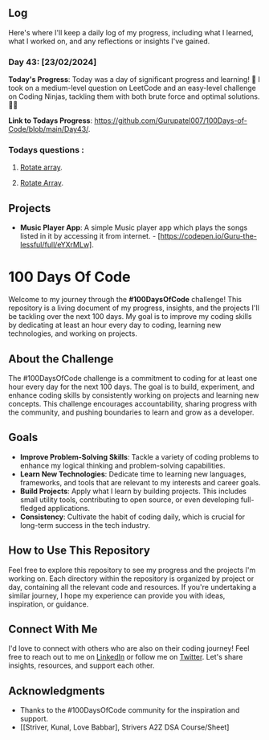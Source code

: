 ## Log

Here's where I'll keep a daily log of my progress, including what I learned, what I worked on, and any reflections or insights I've gained.

### Day 43: [23/02/2024]

**Today's Progress**: Today was a day of significant progress and learning! 🌟 I took on a medium-level question on LeetCode and an easy-level challenge on Coding Ninjas, tackling them with both brute force and optimal solutions. 🚀🧠

<!-- **Thoughts**: Merge Sort is not just about sorting; it's about strategizing and efficiency. -->

**Link to Todays Progress**: https://github.com/Gurupatel007/100Days-of-Code/blob/main/Day43/.

### Todays questions : 

1. [Rotate array](https://www.codingninjas.com/studio/problems/rotate-array_1230543?utm_source=striver&utm_medium=website&utm_campaign=a_zcoursetuf&leftPanelTabValue=PROBLEM).

2. [Rotate Array](https://leetcode.com/problems/rotate-array/).

<!-- 3. [Left Rotate an Array by One](https://www.codingninjas.com/studio/problems/left-rotate-an-array-by-one_5026278?utm_source=striver&utm_medium=website&utm_campaign=a_zcoursetuf&leftPanelTabValue=PROBLEM). -->


## Projects

- **Music Player App**: A simple Music player app which plays the songs listed in it by accessing it from internet. - [https://codepen.io/Guru-the-lessful/full/eYXrMLw].

# 100 Days Of Code

Welcome to my journey through the **#100DaysOfCode** challenge! This repository is a living document of my progress, insights, and the projects I'll be tackling over the next 100 days. My goal is to improve my coding skills by dedicating at least an hour every day to coding, learning new technologies, and working on projects.

## About the Challenge

The #100DaysOfCode challenge is a commitment to coding for at least one hour every day for the next 100 days. The goal is to build, experiment, and enhance coding skills by consistently working on projects and learning new concepts. This challenge encourages accountability, sharing progress with the community, and pushing boundaries to learn and grow as a developer.

## Goals

- **Improve Problem-Solving Skills**: Tackle a variety of coding problems to enhance my logical thinking and problem-solving capabilities.
- **Learn New Technologies**: Dedicate time to learning new languages, frameworks, and tools that are relevant to my interests and career goals.
- **Build Projects**: Apply what I learn by building projects. This includes small utility tools, contributing to open source, or even developing full-fledged applications.
- **Consistency**: Cultivate the habit of coding daily, which is crucial for long-term success in the tech industry.

## How to Use This Repository

Feel free to explore this repository to see my progress and the projects I'm working on. Each directory within the repository is organized by project or day, containing all the relevant code and resources. If you're undertaking a similar journey, I hope my experience can provide you with ideas, inspiration, or guidance.

## Connect With Me

I'd love to connect with others who are also on their coding journey! Feel free to reach out to me on [LinkedIn](www.linkedin.com/in/guru-patel-42423b219) or follow me on [Twitter](https://twitter.com/Gurupat11727321). Let's share insights, resources, and support each other.

## Acknowledgments

- Thanks to the #100DaysOfCode community for the inspiration and support.
- [[Striver, Kunal, Love Babbar], Strivers A2Z DSA Course/Sheet]
